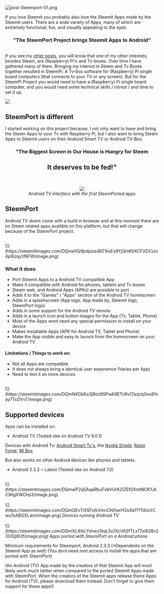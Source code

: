 ![post-Steemport-01.png](https://steemitimages.com/DQmTYFdb5kVZ2VVSviXTrMKUj3VYpoN8xVc7GJTJoe71PAV/post-Steemport-01.png)

If you love Steemit you probably also love the Steemit Apps made by the Steemit users. There are a wide variety of Apps, many of which are extremely functional, fun, and visually appealing to the eyes.



<center><h3>"The SteemPort Project brings Steemit Apps to Android"</h3></center>

<br>If you see my <a href="https://steemit.com/@techtek">other posts</a>, you will know that one of my other interests, besides Steem, are (Raspberry) Pi's and Tv-boxes. Over time I have gathered many of them.  Bringing my interest in Steem and Tv Boxes together resulted in SteemPi: A Tv-box software for (Raspberry) Pi single board computers (that connects to your TV or any screen). But for the SteemPi Project you would need to have a (Raspberry) Pi single board computer, and you would need some technical skills / intrest / and time to set it up. 
<br>

![](https://steemitimages.com/DQmYYbiRszVjy8EimpT1uTLAYjutcokx2ue4VAvVuhDKWrW/image.png)
<br>
<h2>SteemPort is different</h2>

I started working on this project because, I not only want to have and bring the Steem Apps to your Tv with Raspberry Pi, but I also want to bring Steem Apps to Steemit users on their Android Smart TV or Android TV-Box.  


<h3><center>"The Biggest Screen in Our House is Hungry for Steem</center></h3><h2><center>It deserves to be fed!"</center></h2>

<br><center><img src="https://i.imgur.com/XJz36lm.png" /></center><center><i>Android TV interface with the first SteemPorted apps</i></center>

<h2>SteemPort</h2>

Android TV doent come with a build in browser and at this moment there are no Steem related apps availible on this platform, but that will change because of the SteemPort project. 

<br>
![](https://steemitimages.com/DQmeVQ9pdjsozd9Z1ksEs9YjQmKEKCFXDCiJo4p9UqyVNFW/image.png)
<br>

<h3>What it does</h3>

- Port Steemit Apps to a Android TV compatible App
- Make it compatible with Android for phones, tablets and Tv-boxes
- Steem web, and Android Apps (APKs) are possible to port
- Adds it to the "Games" / "Apps" section of the Android TV homescreen
- Adds in a splashscreen (App logo, App made by, Steemit logo, SteemPort logo)
- Adds in some support for the Android TV remote
- Adds in a launch icon and button images for the App (Tv, Tablet, Phone)
- Most of the Apps wont need any special permission to install on your device
- Makes installable Apps (APK for Android TV, Tablet and Phone)
- Make the App visible and easy to launch from the homescreen on your Android TV 

<h4>Limitations / Things to work on:</h4>

- Not all Apps are compatible
- It does not always bring a identical user experience (Varies per App)
- Need to test it on more devices 
<br>  
![](https://steemitimages.com/DQmNXDbEe3j8oz9SPwA9ETvRv17azjrq3ou81nay7TcDVvT/image.png)
<br>

<h2>Supported devices</h2>

Apss can be installed on: 
- Android TV 
(Tested oke on Android TV 6.0.1) 

Devices with Android Tv: [Android Smart Tv's](https://www.android.com/intl/en_us/tv/), the [Nvidia Shield](https://www.nvidia.com/en-us/shield/), [Razer Forge](https://www.razerzone.com/gaming-systems/razer-forge-tv), [Mi Box](http://www.mi.com/en/mibox/) 
<br>

But also works on other Android devices like phones and tablets.
- Android 2.3.3 ~ Latest
(Tested oke on Android 7.0) 
 <br>
![](https://steemitimages.com/DQmaiP2q5AqaRbuFxbVUrK2iZEf2XmtNCK1Jk23KgXWChp3/image.png)
<br>
 <br>
![](https://steemitimages.com/DQmQEvTiX5FzikVmnCNXwrH2sXa1TfTdoUrCwu1xABGXLwm/image.png)
<i>Devices running Android TV</i>
<br>

<br>
![](https://steemitimages.com/DQmXL4ibLYshwv5tqL5u1XcVASfTLxT7oi628o23S1QjKUf/image.png)
<i>Apps ported with SteemPort on a Android phone</i>
<br>

Minimum requirements for Steemport, Android 2.3.3 (*Dependents on the Steemit App as well)
(You dont need root access to install the apps that are ported with SteemPort)




(An Android (TV) App made by the creators of that Steemit App will most likely work much better when compared to the ported Steemit Apps made with SteemPort.  When the creators of the Steemit apps release theire Apps for Android (TV), please download them instead.  Don't forget to give them support for these apps!)  

